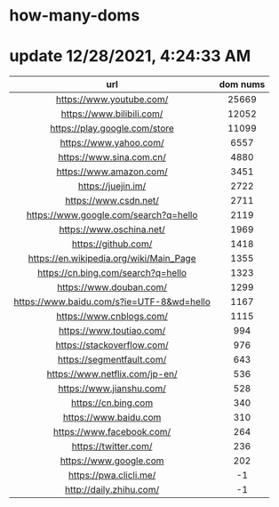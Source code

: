 # how-many-doms

# update 12/28/2021, 4:24:33 AM

url | dom nums
:-: | :-:
https://www.youtube.com/ | 25669
https://www.bilibili.com/ | 12052
https://play.google.com/store | 11099
https://www.yahoo.com/ | 6557
https://www.sina.com.cn/ | 4880
https://www.amazon.com/ | 3451
https://juejin.im/ | 2722
https://www.csdn.net/ | 2711
https://www.google.com/search?q=hello | 2119
https://www.oschina.net/ | 1969
https://github.com/ | 1418
https://en.wikipedia.org/wiki/Main_Page | 1355
https://cn.bing.com/search?q=hello | 1323
https://www.douban.com/ | 1299
https://www.baidu.com/s?ie=UTF-8&wd=hello | 1167
https://www.cnblogs.com/ | 1115
https://www.toutiao.com/ | 994
https://stackoverflow.com/ | 976
https://segmentfault.com/ | 643
https://www.netflix.com/jp-en/ | 536
https://www.jianshu.com/ | 528
https://cn.bing.com | 340
https://www.baidu.com | 310
https://www.facebook.com/ | 264
https://twitter.com/ | 236
https://www.google.com | 202
https://pwa.clicli.me/ | -1
http://daily.zhihu.com/ | -1

